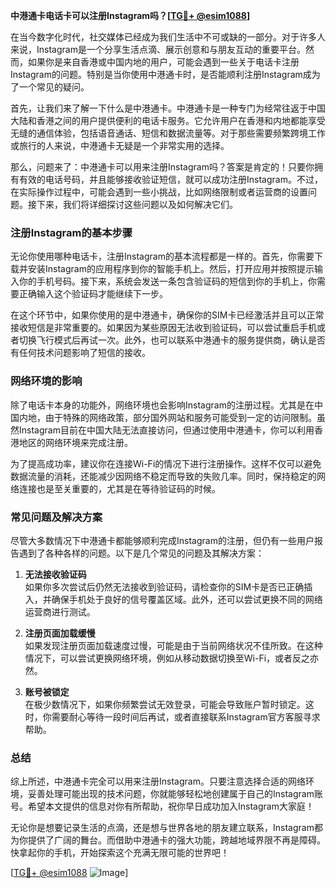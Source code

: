 **中港通卡电话卡可以注册Instagram吗？[[TG💪+ @esim1088](https://t.me/s/esim1088)]**

在当今数字化时代，社交媒体已经成为我们生活中不可或缺的一部分。对于许多人来说，Instagram是一个分享生活点滴、展示创意和与朋友互动的重要平台。然而，如果你是来自香港或中国内地的用户，可能会遇到一些关于电话卡注册Instagram的问题。特别是当你使用中港通卡时，是否能顺利注册Instagram成为了一个常见的疑问。

首先，让我们来了解一下什么是中港通卡。中港通卡是一种专门为经常往返于中国大陆和香港之间的用户提供便利的电话卡服务。它允许用户在香港和内地都能享受无缝的通信体验，包括语音通话、短信和数据流量等。对于那些需要频繁跨境工作或旅行的人来说，中港通卡无疑是一个非常实用的选择。

那么，问题来了：中港通卡可以用来注册Instagram吗？答案是肯定的！只要你拥有有效的电话号码，并且能够接收验证短信，就可以成功注册Instagram。不过，在实际操作过程中，可能会遇到一些小挑战，比如网络限制或者运营商的设置问题。接下来，我们将详细探讨这些问题以及如何解决它们。

### 注册Instagram的基本步骤

无论你使用哪种电话卡，注册Instagram的基本流程都是一样的。首先，你需要下载并安装Instagram的应用程序到你的智能手机上。然后，打开应用并按照提示输入你的手机号码。接下来，系统会发送一条包含验证码的短信到你的手机上，你需要正确输入这个验证码才能继续下一步。

在这个环节中，如果你使用的是中港通卡，确保你的SIM卡已经激活并且可以正常接收短信是非常重要的。如果因为某些原因无法收到验证码，可以尝试重启手机或者切换飞行模式后再试一次。此外，也可以联系中港通卡的服务提供商，确认是否有任何技术问题影响了短信的接收。

### 网络环境的影响

除了电话卡本身的功能外，网络环境也会影响Instagram的注册过程。尤其是在中国内地，由于特殊的网络政策，部分国外网站和服务可能受到一定的访问限制。虽然Instagram目前在中国大陆无法直接访问，但通过使用中港通卡，你可以利用香港地区的网络环境来完成注册。

为了提高成功率，建议你在连接Wi-Fi的情况下进行注册操作。这样不仅可以避免数据流量的消耗，还能减少因网络不稳定而导致的失败几率。同时，保持稳定的网络连接也是至关重要的，尤其是在等待验证码的时候。

### 常见问题及解决方案

尽管大多数情况下中港通卡都能够顺利完成Instagram的注册，但仍有一些用户报告遇到了各种各样的问题。以下是几个常见的问题及其解决方案：

1. **无法接收验证码**  
   如果你多次尝试后仍然无法接收到验证码，请检查你的SIM卡是否已正确插入，并确保手机处于良好的信号覆盖区域。此外，还可以尝试更换不同的网络运营商进行测试。

2. **注册页面加载缓慢**  
   如果发现注册页面加载速度过慢，可能是由于当前网络状况不佳所致。在这种情况下，可以尝试更换网络环境，例如从移动数据切换至Wi-Fi，或者反之亦然。

3. **账号被锁定**  
   在极少数情况下，如果你频繁尝试无效登录，可能会导致账户暂时锁定。这时，你需要耐心等待一段时间后再试，或者直接联系Instagram官方客服寻求帮助。

### 总结

综上所述，中港通卡完全可以用来注册Instagram。只要注意选择合适的网络环境，妥善处理可能出现的技术问题，你就能够轻松地创建属于自己的Instagram账号。希望本文提供的信息对你有所帮助，祝你早日成功加入Instagram大家庭！

无论你是想要记录生活的点滴，还是想与世界各地的朋友建立联系，Instagram都为你提供了广阔的舞台。而借助中港通卡的强大功能，跨越地域界限不再是障碍。快拿起你的手机，开始探索这个充满无限可能的世界吧！

[[TG💪+ @esim1088](https://t.me/s/esim1088) ![Image](https://i.postimg.cc/4NQfJmqS/Snipaste-2025-05-13-00-14-12.png)]